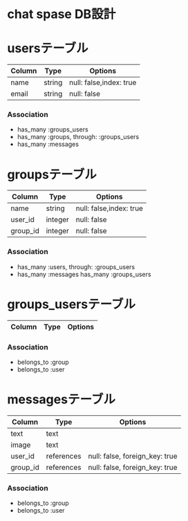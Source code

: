# chat spase DB設計

# usersテーブル
|Column|Type|Options|
|------|----|-------|
|name|string|null: false,index: true|
|email|string|null: false|

### Association
- has_many :groups_users
- has_many :groups, through: :groups_users
- has_many :messages

# groupsテーブル

|Column|Type|Options|
|------|----|-------|
|name|string|null: false,index: true|
|user_id|integer|null: false|
|group_id|integer|null: false|

### Association
- has_many :users, through: :groups_users
- has_many :messages
has_many :groups_users

# groups_usersテーブル

|Column|Type|Options|
|------|----|-------|

### Association
- belongs_to :group
- belongs_to :user

# messagesテーブル

|Column|Type|Options|
|------|----|-------|
|text|text||
|image|text||
|user_id|references|null: false, foreign_key: true|
|group_id|references|null: false, foreign_key: true|

### Association
- belongs_to :group
- belongs_to :user